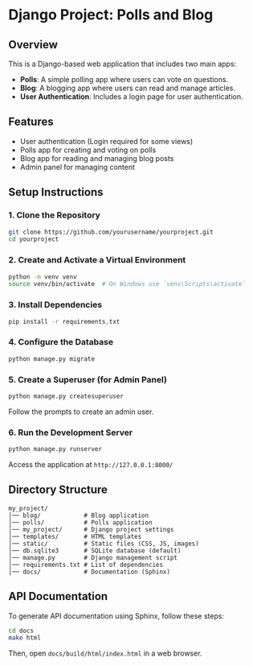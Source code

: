 # Django Project: Polls and Blog

## Overview
This is a Django-based web application that includes two main apps:
- **Polls**: A simple polling app where users can vote on questions.
- **Blog**: A blogging app where users can read and manage articles.
- **User Authentication**: Includes a login page for user authentication.

## Features
- User authentication (Login required for some views)
- Polls app for creating and voting on polls
- Blog app for reading and managing blog posts
- Admin panel for managing content

## Setup Instructions
### 1. Clone the Repository
```sh
git clone https://github.com/yourusername/yourproject.git
cd yourproject
```

### 2. Create and Activate a Virtual Environment
```sh
python -m venv venv
source venv/bin/activate  # On Windows use `venv\Scripts\activate`
```

### 3. Install Dependencies
```sh
pip install -r requirements.txt
```

### 4. Configure the Database
```sh
python manage.py migrate
```

### 5. Create a Superuser (for Admin Panel)
```sh
python manage.py createsuperuser
```
Follow the prompts to create an admin user.

### 6. Run the Development Server
```sh
python manage.py runserver
```
Access the application at `http://127.0.0.1:8000/`

## Directory Structure
```
my_project/
│── blog/            # Blog application
│── polls/           # Polls application
│── my_project/      # Django project settings
│── templates/       # HTML templates
│── static/          # Static files (CSS, JS, images)
│── db.sqlite3       # SQLite database (default)
│── manage.py        # Django management script
│── requirements.txt # List of dependencies
│── docs/            # Documentation (Sphinx)
```

## API Documentation
To generate API documentation using Sphinx, follow these steps:
```sh
cd docs
make html
```
Then, open `docs/build/html/index.html` in a web browser.
